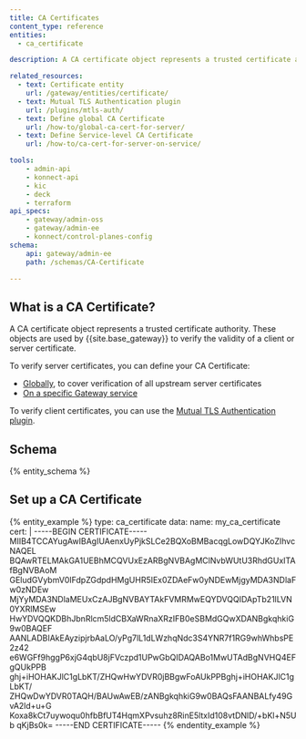 ```yaml
---
title: CA Certificates
content_type: reference
entities:
  - ca_certificate

description: A CA certificate object represents a trusted certificate authority. These objects are used by {{site.base_gateway}} to verify the validity of a client or server certificate.

related_resources:
  - text: Certificate entity
    url: /gateway/entities/certificate/
  - text: Mutual TLS Authentication plugin
    url: /plugins/mtls-auth/
  - text: Define global CA Certificate
    url: /how-to/global-ca-cert-for-server/
  - text: Define Service-level CA Certificate
    url: /how-to/ca-cert-for-server-on-service/

tools:
    - admin-api
    - konnect-api
    - kic
    - deck
    - terraform
api_specs:
    - gateway/admin-oss
    - gateway/admin-ee
    - konnect/control-planes-config
schema:
    api: gateway/admin-ee
    path: /schemas/CA-Certificate

---
```


## What is a CA Certificate?

A CA certificate object represents a trusted certificate authority. These objects are used by {{site.base_gateway}} to verify the validity of a client or server certificate.

To verify server certificates, you can define your CA Certificate:
- [Globally](/how-to/global-ca-cert-for-server/), to cover verification of all upstream server certificates
- [On a specific Gateway service](/how-to/ca-cert-for-server-on-service/)

To verify client certificates, you can use the [Mutual TLS Authentication plugin](/plugins/mtls-auth/).

## Schema

{% entity_schema %}

## Set up a CA Certificate

{% entity_example %}
type: ca_certificate
data:
    name: my_ca_certificate
    cert: |
      -----BEGIN CERTIFICATE-----
      MIIB4TCCAYugAwIBAgIUAenxUyPjkSLCe2BQXoBMBacqgLowDQYJKoZIhvcNAQEL
      BQAwRTELMAkGA1UEBhMCQVUxEzARBgNVBAgMClNvbWUtU3RhdGUxITAfBgNVBAoM
      GEludGVybmV0IFdpZGdpdHMgUHR5IEx0ZDAeFw0yNDEwMjgyMDA3NDlaFw0zNDEw
      MjYyMDA3NDlaMEUxCzAJBgNVBAYTAkFVMRMwEQYDVQQIDApTb21lLVN0YXRlMSEw
      HwYDVQQKDBhJbnRlcm5ldCBXaWRnaXRzIFB0eSBMdGQwXDANBgkqhkiG9w0BAQEF
      AANLADBIAkEAyzipjrbAaLO/yPg7lL1dLWzhqNdc3S4YNR7f1RG9whWhbsPE2z42
      e6WGFf9hggP6xjG4qbU8jFVczpd1UPwGbQIDAQABo1MwUTAdBgNVHQ4EFgQUkPPB
      ghj+iHOHAKJlC1gLbKT/ZHQwHwYDVR0jBBgwFoAUkPPBghj+iHOHAKJlC1gLbKT/
      ZHQwDwYDVR0TAQH/BAUwAwEB/zANBgkqhkiG9w0BAQsFAANBALfy49GvA2ld+u+G
      Koxa8kCt7uywoqu0hfbBfUT4HqmXPvsuhz8RinE5ltxId108vtDNlD/+bKl+N5Ub
      qKjBs0k=
      -----END CERTIFICATE-----
{% endentity_example %}
